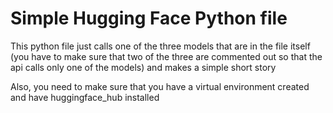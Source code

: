 # Simple Hugging Face Python file

This python file just calls one of the three models that are in the file itself (you have to make sure that two of the three are commented out so that the api calls only one of the models) and makes a simple short story

Also, you need to make sure that you have a virtual environment created and have huggingface_hub installed
